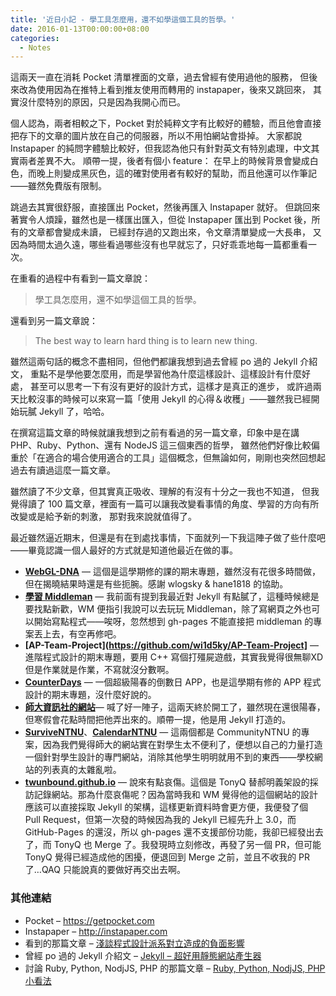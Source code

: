 ```yaml
---
title: '近日小記 - 學工具怎麼用，還不如學這個工具的哲學。'
date: 2016-01-13T00:00:00+08:00
categories:
  - Notes
---
```


這兩天一直在消耗 Pocket 清單裡面的文章，過去曾經有使用過他的服務，
但後來改為使用因為在推特上看到推友使用而轉用的 instapaper，後來又跳回來，
其實沒什麼特別的原因，只是因為我開心而已。

個人認為，兩者相較之下，Pocket 對於純粹文字有比較好的體驗，而且他會直接把存下的文章的圖片放在自己的伺服器，所以不用怕網站會掛掉。
大家都說 Instapaper 的純問字體驗比較好，但我認為他只有針對英文有特別處理，中文其實兩者差異不大。
順帶一提，後者有個小 feature：
在早上的時候背景會變成白色，而晚上則變成黑灰色，這的確對使用者有較好的幫助，而且他還可以作筆記——雖然免費版有限制。

跳過去其實很舒服，直接匯出 Pocket，然後再匯入 Instapaper 就好。
但跳回來著實令人煩躁，雖然也是一樣匯出匯入，但從 Instapaper 匯出到 Pocket 後，所有的文章都會變成未讀，
已經封存過的又跑出來，令文章清單變成一大長串，
又因為時間太過久遠，哪些看過哪些沒有也早就忘了，只好乖乖地每一篇都重看一次。

在重看的過程中有看到一篇文章說：

> 學工具怎麼用，還不如學這個工具的哲學。

還看到另一篇文章說：

> The best way to learn hard thing is to learn new thing.

雖然這兩句話的概念不盡相同，但他們都讓我想到過去曾經 po 過的 Jekyll 介紹文，
重點不是學他要怎麼用，而是學習他為什麼這樣設計、這樣設計有什麼好處，
甚至可以思考一下有沒有更好的設計方式，這樣才是真正的進步，
或許過兩天比較沒事的時候可以來寫一篇「使用 Jekyll 的心得＆收穫」——雖然我已經開始玩膩 Jekyll 了，哈哈。

在撰寫這篇文章的時候就讓我想到之前有看過的另一篇文章，印象中是在講 PHP、Ruby、Python、還有 NodeJS 這三個東西的哲學，
雖然他們好像比較偏重於「在適合的場合使用適合的工具」這個概念，但無論如何，剛剛也突然回想起過去有讀過這麼一篇文章。

雖然讀了不少文章，但其實真正吸收、理解的有沒有十分之一我也不知道，
但我覺得讀了 100 篇文章，裡面有一篇可以讓我改變看事情的角度、學習的方向有所改變或是給予新的刺激，
那對我來說就值得了。

最近雖然逼近期末，但還是有在到處找事情，下面就列一下我這陣子做了些什麼吧——畢竟認識一個人最好的方式就是知道他最近在做的事。

- **[WebGL-DNA](http://wi1d5ky.github.io/WebGL-DNA/)** — 這個是這學期修的課的期末專題，雖然沒有花很多時間做，但在揭曉結果時還是有些扼腕。感謝 wlogsky & hane1818 的協助。
- **[學習 Middleman](https://github.com/wi1d5ky/wi1d5ky.github.io")** — 我前面有提到我最近對 Jekyll 有點膩了，這種時候總是要找點新歡，WM 便指引我說可以去玩玩 Middleman，除了寫網頁之外也可以開始寫點程式——唉呀，忽然想到 gh-pages 不能直接把 middleman 的專案丟上去，有空再修吧。
- **[AP-Team-Project](https://github.com/wi1d5ky/AP-Team-Project]** — 進階程式設計的期末專題，要用 C++ 寫個打殭屍遊戲，其實我覺得很無聊XD 但是作業就是作業，不寫就沒分數啊。
- **[CounterDays](https://github.com/wi1d5ky/CounterDays)** — 一個超級陽春的倒數日 APP，也是這學期有修的 APP 程式設計的期末專題，沒什麼好說的。
- **[師大資訊社的網站](http://ntnucic.github.io/)**— 喊了好一陣子，這兩天終於開工了，雖然現在還很陽春，但寒假會花點時間把他弄出來的。順帶一提，他是用 Jekyll 打造的。
- **[SurviveNTNU](http://survive.ntnu.com.tw/)**、**[CalendarNTNU](http://calendar.ntnu.com.tw/)** — 這兩個都是 CommunityNTNU 的專案，因為我們覺得師大的網站實在對學生太不便利了，便想以自己的力量打造一個針對學生設計的專門網站，消除其他學生明明就用不到的東西——學校網站的列表真的太雜亂啦。
- **[twunbound.github.io](http://twunbound.github.io)** — 說來有點哀傷。這個是 TonyQ 替郝明義架設的採訪記錄網站。那為什麼哀傷呢？因為當時我和 WM 覺得他的這個網站的設計應該可以直接採取 Jekyll 的架構，這樣更新資料時會更方便，我便發了個 Pull Request，但第一次發的時候因為我的 Jekyll 已經先升上 3.0，而 GitHub-Pages 的還沒，所以 gh-pages 還不支援部份功能，我卻已經發出去了，而 TonyQ 也 Merge 了。我發現時立刻修改，再發了另一個 PR，但可能 TonyQ 覺得已經造成他的困擾，便退回到 Merge 之前，並且不收我的 PR 了…QAQ 只能說真的要做好再交出去啊。

### 其他連結
- Pocket &#8211; <https://getpocket.com>
- Instapaper &#8211; <http://instapaper.com>
- 看到的那篇文章 &#8211; [淺談程式設計派系對立造成的負面影響](https://blog.alphacamp.co/2015/10/20/dont-be-too-religious-in-programing/)
- 曾經 po 過的 Jekyll 介紹文 &#8211; [Jekyll – 超好用靜態網站產生器](/posts/jekyll.html)
- 討論 Ruby, Python, NodjJS, PHP 的那篇文章 &#8211; [Ruby, Python, NodjJS, PHP 小看法](http://freedomknight.me/ruby-python-nodjjs-php-xiao-kan-fa/)
